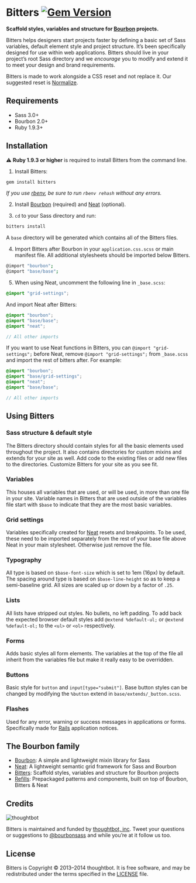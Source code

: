 # Bitters [![Gem Version](http://img.shields.io/gem/v/bitters.svg?style=flat)](https://rubygems.org/gems/bitters)

**Scaffold styles, variables and structure for [Bourbon](http://bourbon.io) projects.**

Bitters helps designers start projects faster by defining a basic set of Sass variables, default element style and project structure. It’s been specifically designed for use within web applications. Bitters should live in your project’s root Sass directory and we *encourage* you to modify and extend it to meet your design and brand requirements.

Bitters is made to work alongside a CSS reset and not replace it. Our suggested reset is [Normalize](http://necolas.github.io/normalize.css).

## Requirements

- Sass 3.0+
- Bourbon 2.0+
- Ruby 1.9.3+

## Installation

:warning: **Ruby 1.9.3 or higher** is required to install Bitters from the command line.

1. Install Bitters:

  ```bash
  gem install bitters
  ```

  *If you use [rbenv](https://github.com/sstephenson/rbenv), be sure to run `rbenv rehash` without any errors.*

2. Install [Bourbon](https://github.com/thoughtbot/bourbon#installation-for-rails-31) (required) and [Neat](https://github.com/thoughtbot/neat#install-instructions) (optional).

3. `cd` to your Sass directory and run:

  ```bash
  bitters install
  ```

  A `base` directory will be generated which contains all of the Bitters files.

4. Import Bitters after Bourbon in your `application.css.scss` or main manifest file. All additional stylesheets should be imported below Bitters.

  ```bash
  @import "bourbon";
  @import "base/base";
  ```

5. When using Neat, uncomment the following line in `_base.scss`:

  ```scss
  @import "grid-settings";
  ```

  And import Neat after Bitters:

  ```scss
  @import "bourbon";
  @import "base/base";
  @import "neat";

  // All other imports
  ```

  If you want to use Neat functions in Bitters, you can `@import "grid-settings";` before Neat, remove `@import "grid-settings";` from `_base.scss` and import the rest of bitters after. For example:

  ```scss
  @import "bourbon";
  @import "base/grid-settings";
  @import "neat";
  @import "base/base";

  // All other imports
  ```

## Using Bitters

### Sass structure & default style
The Bitters directory should contain styles for all the basic elements used throughout the project. It also contains directories for custom mixins and extends for your site as well. Add code to the existing files or add new files to the directories. Customize Bitters for your site as you see fit.

### Variables
This houses all variables that are used, or will be used, in more than one file in your site. Variable names in Bitters that are used outside of the variables file start with `$base` to indicate that they are the most basic variables.

### Grid settings
Variables specifically created for [Neat](http://neat.bourbon.io) resets and breakpoints. To be used, these need to be imported separately from the rest of your base file above Neat in your main stylesheet. Otherwise just remove the file.

### Typography
All type is based on `$base-font-size` which is set to 1em (16px) by default. The spacing around type is based on `$base-line-height` so as to keep a semi-baseline grid. All sizes are scaled up or down by a factor of `.25`.

### Lists
All lists have stripped out styles. No bullets, no left padding. To add back the expected browser default styles add `@extend %default-ul;` or `@extend %default-ol;` to the `<ul>` or `<ol>` respectively.

### Forms
Adds basic styles all form elements. The variables at the top of the file all inherit from the variables file but make it really easy to be overridden.

### Buttons
Basic style for `button` and `input[type="submit"]`. Base button styles can be changed by modifying the `%button` extend in `base/extends/_button.scss`.

### Flashes
Used for any error, warning or success messages in applications or forms. Specifically made for [Rails](http://rubyonrails.org) application notices.

## The Bourbon family

- [Bourbon](http://bourbon.io): A simple and lightweight mixin library for Sass
- [Neat](http://neat.bourbon.io): A lightweight semantic grid framework for Sass and Bourbon
- [Bitters](http://bitters.bourbon.io): Scaffold styles, variables and structure for Bourbon projects
- [Refills](http://refills.bourbon.io): Prepackaged patterns and components, built on top of Bourbon, Bitters & Neat

## Credits

![thoughtbot](http://thoughtbot.com/images/tm/logo.png)

Bitters is maintained and funded by [thoughtbot, inc](http://thoughtbot.com).
Tweet your questions or suggestions to [@bourbonsass](https://twitter.com/bourbonsass) and while you’re at it follow us too.

## License

Bitters is Copyright © 2013–2014 thoughtbot. It is free software, and may be redistributed under the terms specified in the [LICENSE](LICENSE.md) file.

